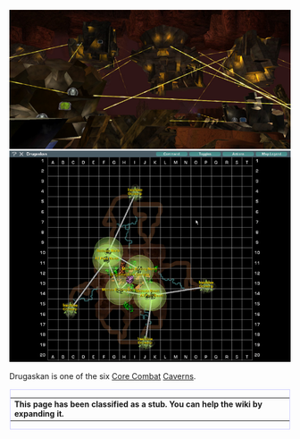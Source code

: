 ![](../images/Drugaskan.jpg "fig:Drugaskan.jpg")
![](../images/DrugaskanMap.jpg "fig:DrugaskanMap.jpg")

Drugaskan is one of the six [Core Combat](../items/Core_Combat.md)
[Caverns](Caverns.md).

<div style="float: left; border:solid #CCCCFF 1px; margin: 1px;">

|                                                                                     |
| ----------------------------------------------------------------------------------- |
| **This page has been classified as a stub. You can help the wiki by expanding it.** |

</div>





